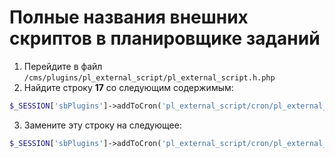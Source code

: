 # Полные названия внешних скриптов в планировщике заданий

1. Перейдите в файл `/cms/plugins/pl_external_script/pl_external_script.h.php`
2. Найдите строку **17** со следующим содержимым:
```php
$_SESSION['sbPlugins']->addToCron('pl_external_script/cron/pl_external_script.php', 'fExternal_Script_Cron_Refresh('.$row[0].')', sprintf(PL_EXTERNAL_SCRIPT_H_CRON, sb_wordwrap($row[1], 20, '...', true)), PL_EXTERNAL_SCRIPT_DESC_CRON);
```
3. Замените эту строку на следующее:
```php
$_SESSION['sbPlugins']->addToCron('pl_external_script/cron/pl_external_script.php', 'fExternal_Script_Cron_Refresh('.$row[0].')', sprintf(PL_EXTERNAL_SCRIPT_H_CRON, $row[1]), PL_EXTERNAL_SCRIPT_DESC_CRON);
```
